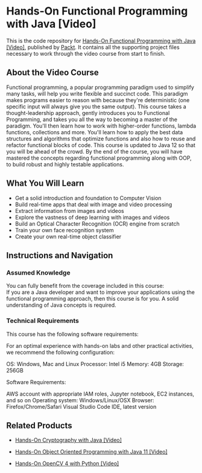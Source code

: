 # Hands-On Functional Programming with Java [Video]
This is the code repository for [Hands-On Functional Programming with Java [Video]](https://www.packtpub.com/application-development/hands-functional-programming-java-video?utm_source=github&utm_medium=repository&utm_campaign=9781789804362), published by [Packt](https://www.packtpub.com/?utm_source=github). It contains all the supporting project files necessary to work through the video course from start to finish.
## About the Video Course
Functional programming, a popular programming paradigm used to simplify many tasks, will help you write flexible and succinct code. This paradigm makes programs easier to reason with because they're deterministic (one specific input will always give you the same output).
This course takes a thought-leadership approach, gently introduces you to Functional Programming, and takes you all the way to becoming a master of the paradigm. You'll then learn how to work with higher-order functions, lambda functions, collections and more. You'll learn how to apply the best data structures and algorithms that optimize functions and also how to reuse and refactor functional blocks of code. This course is updated to Java 12 so that you will be ahead of the crowd. 
By the end of the course, you will have mastered the concepts regarding functional programming along with OOP, to build robust and highly testable applications.

<H2>What You Will Learn</H2>
<DIV class=book-info-will-learn-text>
<UL>
<LI>Get a solid introduction and foundation to Computer Vision 
<LI>Build real-time apps that deal with image and video processing 
<LI>Extract information from images and videos 
<LI>Explore the vastness of deep learning with images and videos 
<LI>Build an Optical Character Recognition (OCR) engine from scratch 
<LI>Train your own face recognition system 
<LI>Create your own real-time object classifier </LI></UL></DIV>

## Instructions and Navigation
### Assumed Knowledge
You can fully benefit from the coverage included in this course:<br/>
If you are a Java developer and want to improve your applications using the functional programming approach, then this course is for you. A solid understanding of Java concepts is required.
### Technical Requirements
This course has the following software requirements:<br/>

For an optimal experience with hands-on labs and other practical activities, we recommend the following configuration:

OS:  Windows, Mac and Linux
Processor: Intel i5
Memory: 4GB
Storage: 256GB

Software Requirements:

AWS account with appropriate IAM roles, Jupyter notebook, EC2 instances, and so on
Operating system: Windows/Linux/OSX
Browser: Firefox/Chrome/Safari
Visual Studio Code IDE, latest version

## Related Products
* [Hands-On Cryptography with Java [Video]](https://www.packtpub.com/application-development/hands-cryptography-java-video?utm_source=github&utm_medium=repository&utm_campaign=9781838554972)

* [Hands-On Object Oriented Programming with Java 11 [Video]](https://www.packtpub.com/application-development/hands-object-oriented-programming-java-11-video?utm_source=github&utm_medium=repository&utm_campaign=9781788997393)

* [Hands-On OpenCV 4 with Python [Video]](https://www.packtpub.com/big-data-and-business-intelligence/hands-opencv-4-python-video?utm_source=github&utm_medium=repository&utm_campaign=9781789618464)

